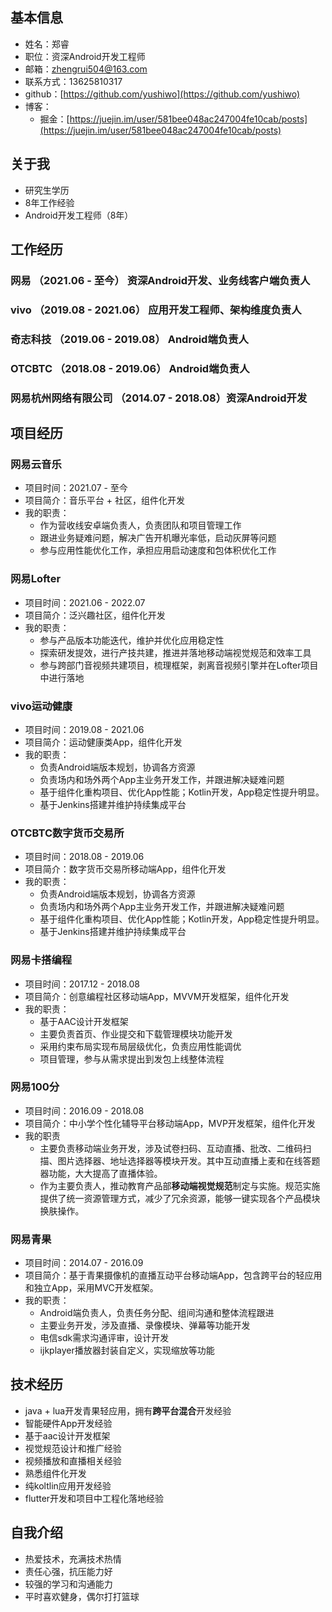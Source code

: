 ## 基本信息
+ 姓名：郑睿
+ 职位：资深Android开发工程师
+ 邮箱：zhengrui504@163.com
+ 联系方式：13625810317
+ github：[https://github.com/yushiwo](https://github.com/yushiwo)
+ 博客：
	- 掘金：[https://juejin.im/user/581bee048ac247004fe10cab/posts](https://juejin.im/user/581bee048ac247004fe10cab/posts)

## 关于我
+ 研究生学历
+ 8年工作经验
+ Android开发工程师（8年）


## 工作经历
### 网易 （2021.06 - 至今）	资深Android开发、业务线客户端负责人
### vivo （2019.08 - 2021.06）	应用开发工程师、架构维度负责人
### 奇志科技 （2019.06 - 2019.08）	Android端负责人
### OTCBTC （2018.08 - 2019.06）	Android端负责人
### 网易杭州网络有限公司 （2014.07 - 2018.08）资深Android开发

## 项目经历

### 网易云音乐
+ 项目时间：2021.07 - 至今
+ 项目简介：音乐平台 + 社区，组件化开发
+ 我的职责：
	- 作为营收线安卓端负责人，负责团队和项目管理工作
	- 跟进业务疑难问题，解决广告开机曝光率低，启动灰屏等问题
	- 参与应用性能优化工作，承担应用启动速度和包体积优化工作
	
### 网易Lofter
+ 项目时间：2021.06 - 2022.07
+ 项目简介：泛兴趣社区，组件化开发
+ 我的职责：
	- 参与产品版本功能迭代，维护并优化应用稳定性
	- 探索研发提效，进行产技共建，推进并落地移动端视觉规范和效率工具
	- 参与跨部门音视频共建项目，梳理框架，剥离音视频引擎并在Lofter项目中进行落地

### vivo运动健康
+ 项目时间：2019.08 - 2021.06
+ 项目简介：运动健康类App，组件化开发
+ 我的职责：
	- 负责Android端版本规划，协调各方资源
	- 负责场内和场外两个App主业务开发工作，并跟进解决疑难问题
	- 基于组件化重构项目、优化App性能；Kotlin开发，App稳定性提升明显。
	- 基于Jenkins搭建并维护持续集成平台

### OTCBTC数字货币交易所
+ 项目时间：2018.08 - 2019.06
+ 项目简介：数字货币交易所移动端App，组件化开发
+ 我的职责：
	- 负责Android端版本规划，协调各方资源
	- 负责场内和场外两个App主业务开发工作，并跟进解决疑难问题
	- 基于组件化重构项目、优化App性能；Kotlin开发，App稳定性提升明显。
	- 基于Jenkins搭建并维护持续集成平台

### 网易卡搭编程
+ 项目时间：2017.12 - 2018.08
+ 项目简介：创意编程社区移动端App，MVVM开发框架，组件化开发
+ 我的职责：
	- 基于AAC设计开发框架
	- 主要负责首页、作业提交和下载管理模块功能开发
	- 采用约束布局实现布局层级优化，负责应用性能调优
	- 项目管理，参与从需求提出到发包上线整体流程

### 网易100分
+ 项目时间：2016.09 - 2018.08
+ 项目简介：中小学个性化辅导平台移动端App，MVP开发框架，组件化开发
+ 我的职责
	- 主要负责移动端业务开发，涉及试卷扫码、互动直播、批改、二维码扫描、图片选择器、地址选择器等模块开发。其中互动直播上麦和在线答题器功能，大大提高了直播体验。
	- 作为主要负责人，推动教育产品部**移动端视觉规范**制定与实施。规范实施提供了统一资源管理方式，减少了冗余资源，能够一键实现各个产品模块换肤操作。

### 网易青果
+ 项目时间：2014.07 - 2016.09
+ 项目简介：基于青果摄像机的直播互动平台移动端App，包含跨平台的轻应用和独立App，采用MVC开发框架。
+ 我的职责：
	- Android端负责人，负责任务分配、组间沟通和整体流程跟进
	- 主要业务开发，涉及直播、录像模块、弹幕等功能开发
	- 电信sdk需求沟通评审，设计开发
	- ijkplayer播放器封装自定义，实现缩放等功能

## 技术经历
+ java + lua开发青果轻应用，拥有**跨平台混合**开发经验
+ 智能硬件App开发经验
+ 基于aac设计开发框架
+ 视觉规范设计和推广经验
+ 视频播放和直播相关经验
+ 熟悉组件化开发
+ 纯koltlin应用开发经验
+ flutter开发和项目中工程化落地经验

## 自我介绍
+ 热爱技术，充满技术热情
+ 责任心强，抗压能力好
+ 较强的学习和沟通能力
+ 平时喜欢健身，偶尔打打篮球

